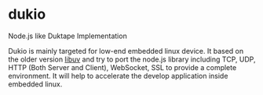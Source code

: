 # dukio
Node.js like Duktape Implementation

Dukio is mainly targeted for low-end embedded linux device. It based on the older version [libuv](https://github.com/libuv/libuv/) and try to port the node.js library including TCP, UDP, HTTP (Both Server and Client), WebSocket, SSL to provide a complete environment. It will help to accelerate the develop application inside embedded linux.

